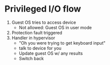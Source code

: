 # Privileged I/O flow
1. Guest OS tries to access device
    - Not allowed: Guest OS in user mode
2. Protection fault triggered
3. Handler in hypervisor
    - "Oh you were trying to get keyboard input"
    - talk to device for you
    - Update guest OS w/ any results
    - Switch back

